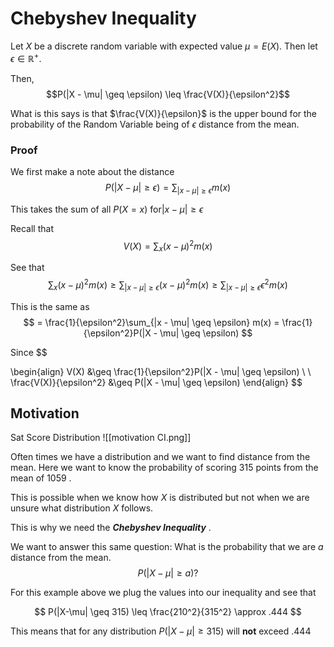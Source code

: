 # Chebyshev Inequality
Let $X$ be a discrete random variable with expected value $\mu =E(X)$. Then let $\epsilon \in \mathbb{R}^+$.

Then, 
$$P(|X - \mu| \geq \epsilon) \leq \frac{V(X)}{\epsilon^2}$$

What is this says is that $\frac{V(X)}{\epsilon}$ is the upper bound for the probability of the Random Variable being of $\epsilon$ distance from the mean. 


### Proof
We first make a note about the distance
$$
P(|X - \mu| \geq \epsilon) = \sum_{|x-\mu| \geq \epsilon} m(x)
$$

This takes the sum of all $P(X = x)$ for$|x-\mu| \geq \epsilon$

Recall that 
$$V(X) = \sum_{x} (x - \mu)^2m(x)$$

See that 
$$
\sum_{x} (x - \mu)^2m(x) \geq \sum_{|x - \mu| \geq \epsilon} (x - \mu)^2m(x) \geq \sum_{|x - \mu| \geq \epsilon} \epsilon^2m(x)
$$

This is the same as 
$$
= \frac{1}{\epsilon^2}\sum_{|x - \mu| \geq \epsilon} m(x) = \frac{1}{\epsilon^2}P(|X - \mu| \geq \epsilon)
$$

Since 
$$

\begin{align}
	V(X) &\geq \frac{1}{\epsilon^2}P(|X - \mu| \geq \epsilon)
	\\ \\
	\frac{V(X)}{\epsilon^2} &\geq P(|X - \mu| \geq \epsilon)
\end{align}
$$

## Motivation
Sat Score Distribution
![[motivation CI.png]]

Often times we have a distribution and we want to find distance from the mean. Here we want to know the probability of scoring 315 points from the mean of $1059$ .

This is possible when we know how $X$ is distributed but not when we are unsure what distribution $X$ follows. 

This is why we need the ***Chebyshev Inequality*** .

We want to answer this same question:
What is the probability that we are $a$ distance from the mean. 
$$P(|X-\mu| \geq a)?$$

For this example above we plug the values into our inequality and see that 

$$
P(|X-\mu| \geq 315) \leq \frac{210^2}{315^2} \approx .444
$$

This means that for any distribution $P(|X-\mu| \geq 315)$ will **not** exceed $.444$ 